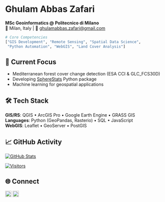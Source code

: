 
# Ghulam Abbas Zafari
**MSc Geoinformatics @ Politecnico di Milano**  
📍 Milan, Italy | 📧 ghulamabbas.zafari@gmail.com

```python
# Core Competencies
["GIS Development", "Remote Sensing", "Spatial Data Science", 
 "Python Automation", "WebGIS", "Land Cover Analysis"]
```

## 🔭 Current Focus
- Mediterranean forest cover change detection (ESA CCI & GLC_FCS30D)
- Developing [SphereStats](https://pypi.org/project/SphereStats/) Python package
- Machine learning for geospatial applications

## 🛠️ Tech Stack
**GIS/RS**: QGIS • ArcGIS Pro • Google Earth Engine • GRASS GIS  
**Languages**: Python (GeoPandas, Rasterio) • SQL • JavaScript  
**WebGIS**: Leaflet • GeoServer • PostGIS  

## 📈 GitHub Activity
[![GitHub Stats](https://github-readme-stats.vercel.app/api?username=zafariabbas68&show_icons=true&count_private=true&theme=radical&hide=issues)](https://github.com/zafariabbas68)

[![Visitors](https://visitor-badge.laobi.icu/badge?page_id=zafariabbas68.zafariabbas68)](https://github.com/zafariabbas68)

## 🌐 Connect  
[<img src="https://img.shields.io/badge/LinkedIn-0077B5?logo=linkedin" height=20>](#) 
[<img src="https://img.shields.io/badge/Gmail-D14836?logo=gmail" height=20>](mailto:ghulamabbas.zafari@gmail.com)
